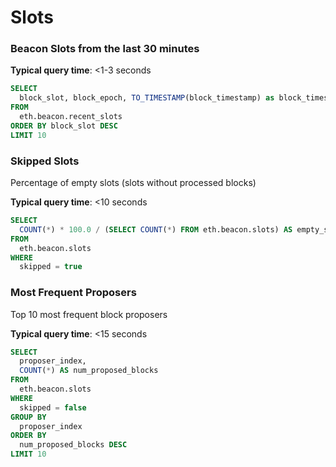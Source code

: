 # Slots

### Beacon Slots from the last 30 minutes

**Typical query time**: <1-3 seconds

```sql
SELECT
  block_slot, block_epoch, TO_TIMESTAMP(block_timestamp) as block_timestamp, execution_payload_block_number, skipped 
FROM
  eth.beacon.recent_slots 
ORDER BY block_slot DESC
LIMIT 10
```

### Skipped Slots

Percentage of empty slots (slots without processed blocks)

**Typical query time**: <10 seconds

```sql
SELECT
  COUNT(*) * 100.0 / (SELECT COUNT(*) FROM eth.beacon.slots) AS empty_slot_percentage
FROM
  eth.beacon.slots
WHERE
  skipped = true
```

### Most Frequent Proposers

Top 10 most frequent block proposers

**Typical query time**: <15 seconds

```sql
SELECT
  proposer_index,
  COUNT(*) AS num_proposed_blocks
FROM
  eth.beacon.slots
WHERE
  skipped = false
GROUP BY
  proposer_index
ORDER BY
  num_proposed_blocks DESC
LIMIT 10
```


